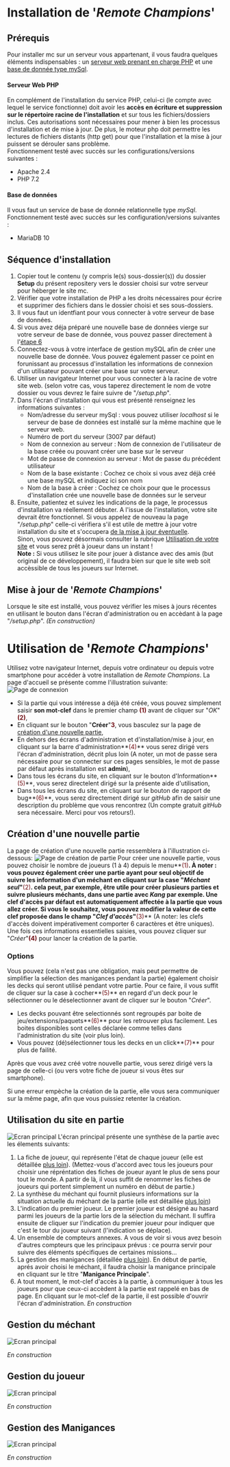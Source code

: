 # Installation de '*Remote Champions*'
## Prérequis
Pour installer mc sur un serveur vous appartenant, il vous faudra quelques éléments indispensables : un [serveur web prenant en charge PHP](https:#serveur-web-php) et une [base de donnée type mySql](https:#base-de-données).
#### Serveur Web PHP
En complément de l'installation du service PHP, celui-ci (le compte avec lequel le service fonctionne) doit avoir les **accès en écriture et suppression sur le répertoire racine de l'installation** et sur tous les fichiers/dossiers inclus. Ces autorisations sont nécessaires pour mener à bien les processus d'installation et de mise à jour.
De plus, le moteur php doit permettre les lectures de fichiers distants (http get) pour que l'installation et la mise à jour puissent se dérouler sans problème.  
Fonctionnement testé avec succès sur les configurations/versions suivantes :
 - Apache 2.4
 - PHP 7.2
#### Base de données
Il vous faut un service de base de donnée relationnelle type *mySql*.  
Fonctionnement testé avec succès sur les configuration/versions suivantes :
 - MariaDB 10
## Séquence d'installation
1. Copier tout le contenu (y compris le(s) sous-dossier(s)) du dossier **Setup** du présent repositery vers le dossier choisi sur votre serveur pour héberger le site mc.
1. Vérifier que votre installation de PHP a les droits nécessaires pour écrire et supprimer des fichiers dans le dossier choisi et ses sous-dossiers.
1. Il vous faut un identfiant pour vous connecter à votre serveur de base de données.
1. Si vous avez déja préparé une nouvelle base de données vierge sur votre serveur de base de donnée, vous pouvez passer directement à l'[étape 6](https:#setupLaunch)
1. Connectez-vous à votre interface de gestion mySQL afin de créer une nouvelle base de donnée. Vous pouvez également passer ce point en forunissant au processus d'installation les informations de connexion d'un utilisateur pouvant créer une base sur votre serveur.
1. <a name="setupLaunch"></a>Utiliser un navigateur Internet pour vous connecter à la racine de votre site web. (selon votre cas, vous taperez directement le nom de votre dossier ou vous devrez le faire suivre de "*/setup.php*".
1. Dans l'écran d'installation qui vous est présenté renseignez les informations suivantes :
   - Nom/adresse du serveur mySql : vous pouvez utiliser *localhost* si le serveur de base de données est installé sur la même machine que le serveur web.
   - Numéro de port du serveur (3007 par défaut)
   - Nom de connexion au serveur : Nom de connexion de l'utilisateur de la base créée ou pouvant créer une base sur le serveur
   - Mot de passe de connexion au serveur : Mot de passe du précédent utilisateur
   - Nom de la base existante : Cochez ce choix si vous avez déjà créé une base mySQL et indiquez ici son nom
   - Nom de la base à créer : Cochez ce choix pour que le processus d'installation crée une nouvelle base de données sur le serveur
1. Ensuite, patientez et suivez les indications de la page, le processus d'installation va réellement débuter.
A l'issue de l'installation, votre site devrait être fonctionnel. Si vous appelez de nouveau la page "*/setup.php*" celle-ci vérifiera s'il est utile de mettre à jour votre installation du site et s'occupera [de la mise à jour éventuelle](https:#Mise-à-jour-de-remote-champions).  
Sinon, vous pouvez désormais consulter la rubrique [Utilisation de votre site](https:#Utilisation-de-remote-champions) et vous serez prêt à joueur dans un instant !  
**Note :** Si vous utilisez le site pour jouer à distance avec des amis (but original de ce développement), il faudra bien sur que le site web soit accèssible de tous les joueurs sur Internet.
## Mise à jour de '*Remote Champions*'
Lorsque le site est installé, vous pouvez vérifier les mises à jours récentes en utilisant le bouton dans l'écran d'administration ou en accèdant à la page "*/setup.php*".
*(En construction)*
# Utilisation de '*Remote Champions*'
Utilisez votre navigateur Internet, depuis votre ordinateur ou depuis votre smartphone pour accéder à votre installation de *Remote Champions*. La page d'accueil se présente comme l'illustration suivante:
![Page de connexion](illus1.png "Page de connexion")
- Si la partie qui vous intéresse a déjà été créée, vous pouvez simplement saisir **son mot-clef** dans le premier champ **<span style="color:#700f14">(1)</span>** avant de cliquer sur "*OK*"**<span style="color:#700f14">(2)</span>**,
- En cliquant sur le bouton "**Créer**"**<span style="color:#700f14">3</span>**, vous basculez sur la page de [création d'une nouvelle partie](https:#Création-dune-nouvelle-partie),
- En dehors des écrans d'administration et d'installation/mise à jour, en cliquant sur la barre d'administration**<span style="color:#700f14">(4)</span>** vous serez dirigé vers l'écran d'administration, décrit plus loin (A noter, un mot de passe sera nécessaire pour se connecter sur ces pages sensibles, le mot de passe par défaut après installation est **admin**),
- Dans tous les écrans du site, en cliquant sur le bouton d'Information**<span style="color:#700f14">(5)</span>**, vous serez directelent dirigé sur la présente aide d'utilisation,
- Dans tous les écrans du site, en cliquant sur le bouton de rapport de bug**<span style="color:#700f14">(6)</span>**, vous serez directement dirigé sur *gitHub* afin de saisir une description du problème que vous rencontrez (Un compte gratuit *gitHub* sera nécessaire. Merci pour vos retours!).
## Création d'une nouvelle partie
La page de création d'une nouvelle partie ressemblera à l'illustration ci-dessous:
![Page de création de partie](illus6.png "Page de création de partie")
Pour créer une nouvelle partie, vous pouvez choisir le nombre de joueurs (1 à 4) depuis le menu**<span style="color:#700f14">(1)</span>**.
À noter : vous pouvez également créer une partie ayant pour seul objectif de suivre les information d'un méchant en cliquant sur la case "*Méchant seul*"**<span style="color:#700f14">(2)</span>**. cela peut, par exemple, être utile pour créer plusieurs parties et suivre plusieurs méchants, dans une partie avec *Kang* par exemple.
Une clef d'accès par défaut est automatiquement affectée à la partie que vous allez créer. Si vous le souhaitez, vous pouvez modifier la valeur de cette clef proposée dans le champ "*Clef d'accès*"**<span style="color:#700f14">(3)</span>** (A noter: les clefs d'accès doivent impérativement comporter 6 caractères et être uniques).
Une fois ces informations essentielles saisies, vous pouvez cliquer sur "*Créer*"**<span style="color:#700f14">(4)</span>** pour lancer la création de la partie.
### Options
Vous pouvez (cela n'est pas une obligation, mais peut permettre de simplifier la sélection des manigances pendant la partie) également choisir les decks qui seront utilisé pendant votre partie. 
Pour ce faire, il vous suffit de cliquer sur la case à cocher**<span style="color:#700f14">(5)</span>** en regard d'un deck pour le sélectionner ou le déselectionner avant de cliquer sur le bouton "*Créer*".
 - Les decks pouvant être selectionnés sont regroupés par boite de jeu/extensions/paquets**<span style="color:#700f14">(6)</span>** pour les retrouver plus facilement. Les boites disponibles sont celles déclarée comme telles dans l'administration du site (voir plus loin).
 - Vous pouvez (dé)sélectionner tous les decks en un click**<span style="color:#700f14">(7)</span>** pour plus de failité.

Après que vous avez créé votre nouvelle partie, vous serez dirigé vers la page de celle-ci (ou vers votre fiche de joueur si vous êtes sur smartphone).

Si une erreur empèche la création de la partie, elle vous sera communiquer sur la même page, afin que vous puissiez retenter la création.

## Utilisation du site en partie
![Ecran principal](illus2.png "Ecran principal")
L'écran principal présente une synthèse de la partie avec les élements suivants:
 1. La fiche de joueur, qui représente l'état de chaque joueur (elle est détaillée [plus loin](https:#Gestiondujoueur)). (Mettez-vous d'accord avec tous les joueurs pour choisir une répréntation des fiches de joueur ayant le plus de sens pour tout le monde. A partir de là, il vous suffit de renommer les fiches de joueurs qui portent simplement un numéro en début de partie.)
 1. La synthèse du méchant qui fournit plusieurs informations sur la situation actuelle du méchant de la partie (elle est détaillée [plus loin](https#Gestionduméchant))
 1. L'indication du premier joueur. Le premier joueur est désigné au hasard parmi les joueurs de la partie lors de la sélection du méchant. Il suffira ensuite de cliquer sur l'indication du premier joueur pour indiquer que c'est le tour du joueur suivant (l'indication se déplace).
 1. Un ensemble de compteurs annexes. A vous de voir si vous avez besoin d'autres compteurs que les principaux prévus : ce pourra servir pour suivre des éléments spécifiques de certaines missions...
 1. La gestion des manigances (détaillée [plus loin](https#GestiondesManigances)). En début de partie, aprés avoir choisi le méchant, il faudra choisir la manigance principale en cliquant sur le titre "**Manigance Principale**".
 1. A tout moment, le mot-clef d'accès à la partie, à communiquer à tous les joueurs pour que ceux-ci accèdent à la partie est rappelé en bas de page. En cliquant sur le mot-clef de la partie, il est possible d'ouvrir l'écran d'administration.
*En construction*
## Gestion du méchant
![Ecran principal](illus3.png "Ecran principal")

*En construction*
## Gestion du joueur
![Ecran principal](illus4.png "Ecran principal")

*En construction*
## Gestion des Manigances
![Ecran principal](illus5.png "Ecran principal")

*En construction*
